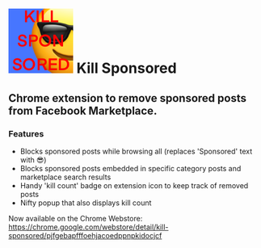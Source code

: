 # ![medium icon](https://github.com/fulbrecht/kill-sponsored/blob/main/images/ks_icon_128.png?raw=true) Kill Sponsored


## Chrome extension to remove sponsored posts from Facebook Marketplace.
### Features
- Blocks sponsored posts while browsing all (replaces 'Sponsored' text with 😎)
- Blocks sponsored posts embedded in specific category posts and marketplace search results
- Handy 'kill count' badge on extension icon to keep track of removed posts
- Nifty popup that also displays kill count

Now available on the Chrome Webstore:
https://chrome.google.com/webstore/detail/kill-sponsored/pjfgebapfffoehjacoedppnpkidocjcf
